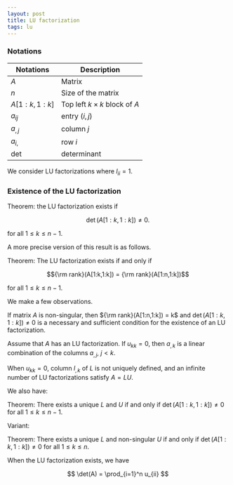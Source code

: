 ```yaml
---
layout: post
title: LU factorization
tags: lu
---
```


<!-- bundle exec jekyll serve --incremental -->

### Notations

Notations | Description
--- | ---
$A$ | Matrix
$n$ | Size of the matrix
$A[1: k, 1: k]$ | Top left $k \times k$ block of $A$
$a_{ij}$ | entry $(i,j)$
$a_{,j}$ | column $j$
$a_{i,}$ | row $i$
det | determinant

We consider LU factorizations where $l_{ii} = 1$.

### Existence of the LU factorization

Theorem: the LU factorization exists if

$$\det(A[1: k, 1: k]) \neq 0.$$

for all $1 \le k \le n-1$.

A more precise version of this result is as follows.

Theorem: The LU factorization exists if and only if 

$${\rm rank}(A[1:k,1:k]) = {\rm rank}(A[1:n,1:k])$$

for all $1 \le k \le n-1$.

We make a few observations.

If matrix $A$ is non-singular, then ${\rm rank}(A[1:n,1:k]) = k$ and $\det(A[1: k, 1: k]) \neq 0$ is a necessary and sufficient condition for the existence of an LU factorization.

Assume that $A$ has an LU factorization. If $u_{kk} = 0$, then $a_{,k}$ is a linear combination of the columns $a_{,j}$, $j < k$.

When $u_{kk} = 0$, column $l_{,k}$ of $L$ is not uniquely defined, and an infinite number of LU factorizations satisfy $A = LU$.

We also have:

Theorem: There exists a unique $L$ and $U$ if and only if $\det(A[1: k, 1: k]) \neq 0$ for all $1 \le k \le n-1$.

Variant:

Theorem: There exists a unique $L$ and non-singular $U$ if and only if $\det(A[1: k, 1: k]) \neq 0$ for all $1 \le k \le n$.

When the LU factorization exists, we have

$$ \det(A) = \prod_{i=1}^n u_{ii} $$